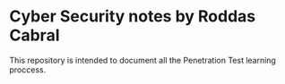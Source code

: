 # Cyber Security notes by Roddas Cabral

This repository is intended to document all the Penetration Test learning proccess.
